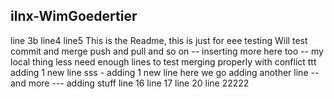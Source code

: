 ## ilnx-WimGoedertier

line 3b
line4
line5
This is the Readme, this is just for eee testing
Will test commit and merge
push and pull
and so on
-- inserting more here too -- my local thing less
need enough lines
to test 
merging properly with conflict
ttt adding 1 new line
sss - adding 1 new line
here we go
adding another line
-- and more ---
adding stuff
line 16
line 17
line 20
line 22222
